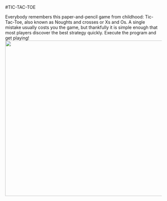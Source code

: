 #TIC-TAC-TOE

Everybody remembers this paper-and-pencil game from childhood: Tic-Tac-Toe, also known as Noughts and crosses or Xs and Os. A single mistake usually costs you the game, but thankfully it is simple enough that most players discover the best strategy quickly. Execute the program and get playing!
<img src="https://github.com/elango34/TIC-TAC-TOE-WITH-AI/blob/master/Tic%20tac%20toe%20demonstration.mp4" width="800" height="500" />
